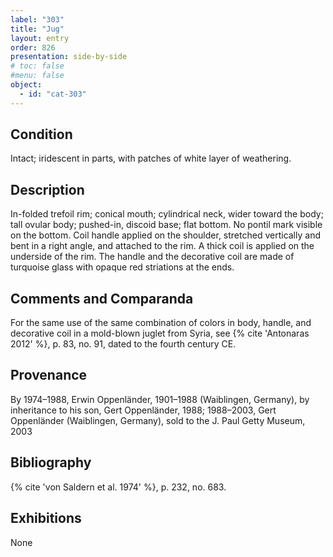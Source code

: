 ```yaml
---
label: "303"
title: "Jug"
layout: entry
order: 826
presentation: side-by-side
# toc: false
#menu: false 
object:
  - id: "cat-303"
---
```


## Condition

Intact; iridescent in parts, with patches of white layer of weathering.

## Description

In-folded trefoil rim; conical mouth; cylindrical neck, wider toward the body; tall ovular body; pushed-in, discoid base; flat bottom. No pontil mark visible on the bottom. Coil handle applied on the shoulder, stretched vertically and bent in a right angle, and attached to the rim. A thick coil is applied on the underside of the rim. The handle and the decorative coil are made of turquoise glass with opaque red striations at the ends.

## Comments and Comparanda

For the same use of the same combination of colors in body, handle, and decorative coil in a mold-blown juglet from Syria, see {% cite 'Antonaras 2012' %}, p. 83, no. 91, dated to the fourth century CE.

## Provenance

By 1974–1988, Erwin Oppenländer, 1901–1988 (Waiblingen, Germany), by inheritance to his son, Gert Oppenländer, 1988; 1988–2003, Gert Oppenländer (Waiblingen, Germany), sold to the J. Paul Getty Museum, 2003

## Bibliography

{% cite 'von Saldern et al. 1974' %}, p. 232, no. 683.

## Exhibitions

None